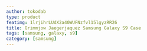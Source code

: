 ```yaml
---
author: tokodab
type: product
featimg: 1lrjihrLUdX2a40WUFNzfvl15lgyzRR26
title: Grimmjow Jaegerjaquez Samsung Galaxy S9 Case
tags: [samsung, galaxy, s9]
category: [samsung]
---
```

